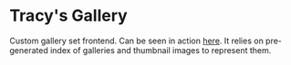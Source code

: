 # Tracy's Gallery

Custom gallery set frontend. Can be seen in action
[here](https://voyager.lupomesky.cz/fotky/tracy/). It relies on pre-generated
index of galleries and thumbnail images to represent them.
